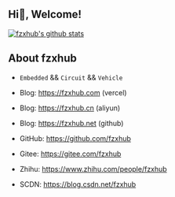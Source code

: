 ## Hi👋, Welcome!


[![fzxhub's github stats](https://github-readme-stats.vercel.app/api?username=fzxhub&show_icons=true&theme=merko&hide=stars)](https://github.com/fzxhub)


## About fzxhub
- `Embedded` && `Circuit` && `Vehicle`

- Blog: https://fzxhub.com (vercel)
- Blog: https://fzxhub.cn (aliyun)
- Blog: https://fzxhub.net (github)

- GitHub: https://github.com/fzxhub
- Gitee: https://gitee.com/fzxhub

- Zhihu: https://www.zhihu.com/people/fzxhub

- SCDN: https://blog.csdn.net/fzxhub

